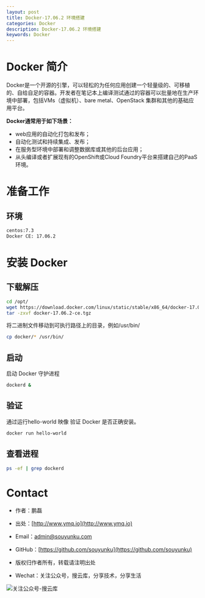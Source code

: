 ```yaml
---
layout: post
title: Docker-17.06.2 环境搭建
categories: Docker
description: Docker-17.06.2 环境搭建
keywords: Docker
---
```


# Docker 简介

Docker是一个开源的引擎，可以轻松的为任何应用创建一个轻量级的、可移植的、自给自足的容器。开发者在笔记本上编译测试通过的容器可以批量地在生产环境中部署，包括VMs（虚拟机）、bare metal、OpenStack 集群和其他的基础应用平台。 

**Docker通常用于如下场景：**

- web应用的自动化打包和发布；
- 自动化测试和持续集成、发布；
- 在服务型环境中部署和调整数据库或其他的后台应用；
- 从头编译或者扩展现有的OpenShift或Cloud Foundry平台来搭建自己的PaaS环境。

# 准备工作

## 环境

```sh
centos:7.3  
Docker CE: 17.06.2
```

# 安装 Docker

## 下载解压

```sh
cd /opt/
wget https://download.docker.com/linux/static/stable/x86_64/docker-17.06.2-ce.tgz
tar -zxvf docker-17.06.2-ce.tgz
```

将二进制文件移动到可执行路径上的目录，例如/usr/bin/

```sh
cp docker/* /usr/bin/
```

## 启动

启动 Docker 守护进程

```sh
dockerd &
```

## 验证

通过运行hello-world 映像 验证 Docker 是否正确安装。

```sh
docker run hello-world
```

## 查看进程

```sh
ps -ef | grep dockerd
```




# Contact

 - 作者：鹏磊  
 - 出处：[http://www.ymq.io](http://www.ymq.io)  
 - Email：[admin@souyunku.com](admin@souyunku.com)  
 - GitHub：[https://github.com/souyunku](https://github.com/souyunku)  
   
 - 版权归作者所有，转载请注明出处
 - Wechat：关注公众号，搜云库，分享技术，分享生活
 
![关注公众号-搜云库](http://www.ymq.io/images/souyunku.png "搜云库")

